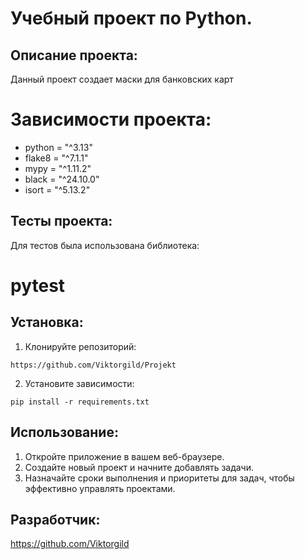 # Учебный проект по Python.

## Описание проекта:
Данный проект создает маски для банковских карт

# Зависимости проекта:

* python = "^3.13"
* flake8 = "^7.1.1"
* mypy = "^1.11.2"
* black = "^24.10.0"
* isort = "^5.13.2"

## Тесты проекта:
Для тестов была использована библиотека: 
# pytest
## Установка:
1. Клонируйте репозиторий:
```
https://github.com/Viktorgild/Projekt
```
2. Установите зависимости:
```
pip install -r requirements.txt
```
## Использование:
1. Откройте приложение в вашем веб-браузере.
2. Создайте новый проект и начните добавлять задачи.
3. Назначайте сроки выполнения и приоритеты для задач, чтобы эффективно управлять проектами.

## Разработчик:

https://github.com/Viktorgild
